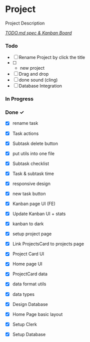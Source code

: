 # Project

Project Description

<em>[TODO.md spec & Kanban Board](https://bit.ly/3fCwKfM)</em>

### Todo

- [ ] Rename Project by click the title  
- [ ] + new project  
- [ ] Drag and drop  
- [ ] done sound (cling)  
- [ ] Database Integration  

### In Progress


### Done ✓

- [x] rename task  
- [x] Task actions  
- [x] Subtask delete button  
- [x] put utils into one file  
- [x] Subtask checklist  
- [x] Task & subtask time  
- [x] responsive design  
- [x] new task button  
- [x] Kanban page UI (FE)  
- [x] Update Kanban UI + stats  
- [x] kanban to dark  
- [x] setup project page  
- [x] Link ProjectsCard to projects page  
- [x] Project Card UI  
- [x] Home page UI  
- [x] ProjectCard data  
- [x] data format utils  
- [x] data types  
- [x] Design Database  
- [x] Home Page basic layout  
- [x] Setup Clerk  
- [x] Setup Database  


